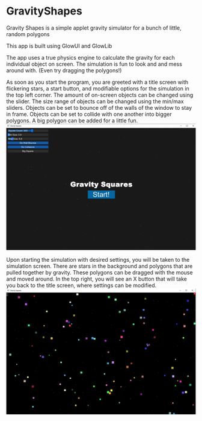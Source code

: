 # GravityShapes
Gravity Shapes is a simple applet gravity simulator for a bunch of little, random polygons

This app is built using GlowUI and GlowLib

The app uses a true physics engine to calculate the gravity for each individual object on screen.
The simulation is fun to look and and mess around with. (Even try dragging the polygons!)

As soon as you start the program, you are greeted with a title screen with flickering stars, a start button, and modifiable options for the simulation in the top left corner.
The amount of on-screen objects can be changed using the slider.
The size range of objects can be changed using the min/max sliders.
Objects can be set to bounce off of the walls of the window to stay in frame.
Objects can be set to collide with one another into bigger polygons.
A big polygon can be added for a little fun.
![Screenshot](img/titleScreen.jpg)

Upon starting the simulation with desired settings, you will be taken to the simulation screen. There are stars in the background and polygons that are pulled together by gravity.
These polygons can be dragged with the mouse and moved around.
In the top right, you will see an X button that will take you back to the title screen, where settings can be modified.
![Screenshot](img/simulationScreen.jpg)
